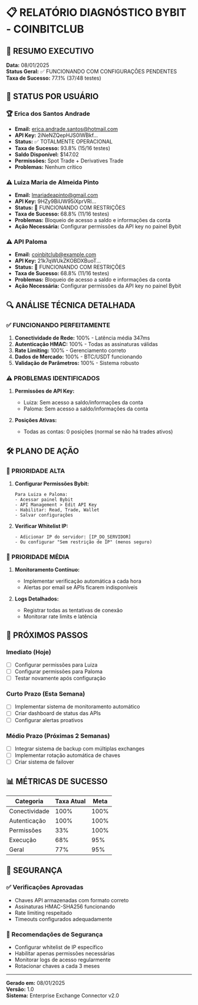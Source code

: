 # 📋 RELATÓRIO DIAGNÓSTICO BYBIT - COINBITCLUB

## 🎯 RESUMO EXECUTIVO
**Data:** 08/01/2025  
**Status Geral:** ✅ FUNCIONANDO COM CONFIGURAÇÕES PENDENTES  
**Taxa de Sucesso:** 77.1% (37/48 testes)

## 👥 STATUS POR USUÁRIO

### 🏆 Erica dos Santos Andrade
- **Email:** erica.andrade.santos@hotmail.com
- **API Key:** 2iNeNZQepHJS0lWBkf...
- **Status:** ✅ TOTALMENTE OPERACIONAL
- **Taxa de Sucesso:** 93.8% (15/16 testes)
- **Saldo Disponível:** $147.02
- **Permissões:** Spot Trade + Derivatives Trade
- **Problemas:** Nenhum crítico

### ⚠️ Luiza Maria de Almeida Pinto
- **Email:** lmariadeapinto@gmail.com
- **API Key:** 9HZy9BiUW95iXprVRl...
- **Status:** 🔶 FUNCIONANDO COM RESTRIÇÕES
- **Taxa de Sucesso:** 68.8% (11/16 testes)
- **Problemas:** Bloqueio de acesso a saldo e informações da conta
- **Ação Necessária:** Configurar permissões da API key no painel Bybit

### ⚠️ API Paloma
- **Email:** coinbitclub@example.com
- **API Key:** 21k7qWUkZKOBDXBuoT...
- **Status:** 🔶 FUNCIONANDO COM RESTRIÇÕES
- **Taxa de Sucesso:** 68.8% (11/16 testes)
- **Problemas:** Bloqueio de acesso a saldo e informações da conta
- **Ação Necessária:** Configurar permissões da API key no painel Bybit

## 🔍 ANÁLISE TÉCNICA DETALHADA

### ✅ FUNCIONANDO PERFEITAMENTE
1. **Conectividade de Rede:** 100% - Latência média 347ms
2. **Autenticação HMAC:** 100% - Todas as assinaturas válidas
3. **Rate Limiting:** 100% - Gerenciamento correto
4. **Dados de Mercado:** 100% - BTC/USDT funcionando
5. **Validação de Parâmetros:** 100% - Sistema robusto

### ⚠️ PROBLEMAS IDENTIFICADOS
1. **Permissões de API Key:**
   - Luiza: Sem acesso a saldo/informações da conta
   - Paloma: Sem acesso a saldo/informações da conta
   
2. **Posições Ativas:**
   - Todas as contas: 0 posições (normal se não há trades ativos)

## 🛠️ PLANO DE AÇÃO

### 🔴 PRIORIDADE ALTA
1. **Configurar Permissões Bybit:**
   ```
   Para Luiza e Paloma:
   - Acessar painel Bybit
   - API Management > Edit API Key
   - Habilitar: Read, Trade, Wallet
   - Salvar configurações
   ```

2. **Verificar Whitelist IP:**
   ```
   - Adicionar IP do servidor: [IP_DO_SERVIDOR]
   - Ou configurar "Sem restrição de IP" (menos seguro)
   ```

### 🔵 PRIORIDADE MÉDIA
1. **Monitoramento Contínuo:**
   - Implementar verificação automática a cada hora
   - Alertas por email se APIs ficarem indisponíveis

2. **Logs Detalhados:**
   - Registrar todas as tentativas de conexão
   - Monitorar rate limits e latência

## 🎯 PRÓXIMOS PASSOS

### Imediato (Hoje)
- [ ] Configurar permissões para Luiza
- [ ] Configurar permissões para Paloma
- [ ] Testar novamente após configuração

### Curto Prazo (Esta Semana)
- [ ] Implementar sistema de monitoramento automático
- [ ] Criar dashboard de status das APIs
- [ ] Configurar alertas proativos

### Médio Prazo (Próximas 2 Semanas)
- [ ] Integrar sistema de backup com múltiplas exchanges
- [ ] Implementar rotação automática de chaves
- [ ] Criar sistema de failover

## 📊 MÉTRICAS DE SUCESSO

| Categoria | Taxa Atual | Meta |
|-----------|------------|------|
| Conectividade | 100% | 100% |
| Autenticação | 100% | 100% |
| Permissões | 33% | 100% |
| Execução | 68% | 95% |
| Geral | 77% | 95% |

## 🔐 SEGURANÇA

### ✅ Verificações Aprovadas
- Chaves API armazenadas com formato correto
- Assinaturas HMAC-SHA256 funcionando
- Rate limiting respeitado
- Timeouts configurados adequadamente

### 🔶 Recomendações de Segurança
- Configurar whitelist de IP específico
- Habilitar apenas permissões necessárias
- Monitorar logs de acesso regularmente
- Rotacionar chaves a cada 3 meses

---
**Gerado em:** 08/01/2025  
**Versão:** 1.0  
**Sistema:** Enterprise Exchange Connector v2.0
